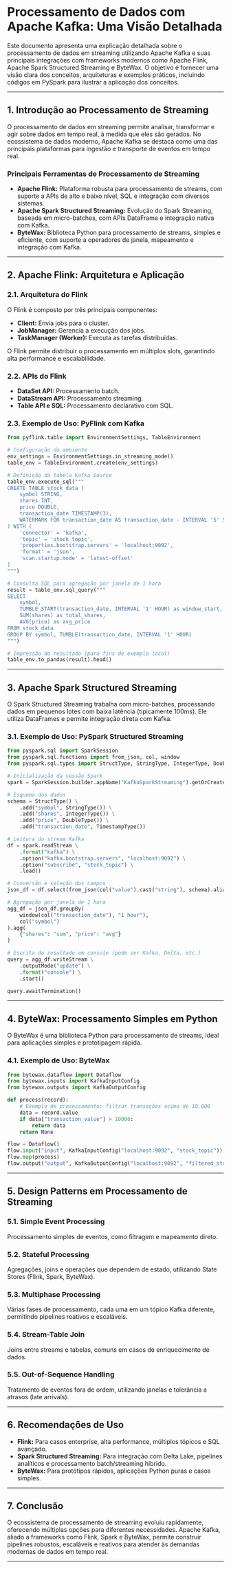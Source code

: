 # Processamento de Dados com Apache Kafka: Uma Visão Detalhada

Este documento apresenta uma explicação detalhada sobre o processamento de dados em streaming utilizando Apache Kafka e suas principais integrações com frameworks modernos como Apache Flink, Apache Spark Structured Streaming e ByteWax. O objetivo é fornecer uma visão clara dos conceitos, arquiteturas e exemplos práticos, incluindo códigos em PySpark para ilustrar a aplicação dos conceitos.

---

## 1. Introdução ao Processamento de Streaming

O processamento de dados em streaming permite analisar, transformar e agir sobre dados em tempo real, à medida que eles são gerados. No ecossistema de dados moderno, Apache Kafka se destaca como uma das principais plataformas para ingestão e transporte de eventos em tempo real.

### Principais Ferramentas de Processamento de Streaming

- **Apache Flink:** Plataforma robusta para processamento de streams, com suporte a APIs de alto e baixo nível, SQL e integração com diversos sistemas.
- **Apache Spark Structured Streaming:** Evolução do Spark Streaming, baseada em micro-batches, com APIs DataFrame e integração nativa com Kafka.
- **ByteWax:** Biblioteca Python para processamento de streams, simples e eficiente, com suporte a operadores de janela, mapeamento e integração com Kafka.

---

## 2. Apache Flink: Arquitetura e Aplicação

### 2.1. Arquitetura do Flink

O Flink é composto por três principais componentes:

- **Client:** Envia jobs para o cluster.
- **JobManager:** Gerencia a execução dos jobs.
- **TaskManager (Worker):** Executa as tarefas distribuídas.

O Flink permite distribuir o processamento em múltiplos slots, garantindo alta performance e escalabilidade.

### 2.2. APIs do Flink

- **DataSet API:** Processamento batch.
- **DataStream API:** Processamento streaming.
- **Table API e SQL:** Processamento declarativo com SQL.

### 2.3. Exemplo de Uso: PyFlink com Kafka

```python
from pyflink.table import EnvironmentSettings, TableEnvironment

# Configuração do ambiente
env_settings = EnvironmentSettings.in_streaming_mode()
table_env = TableEnvironment.create(env_settings)

# Definição da tabela Kafka Source
table_env.execute_sql("""
CREATE TABLE stock_data (
    symbol STRING,
    shares INT,
    price DOUBLE,
    transaction_date TIMESTAMP(3),
    WATERMARK FOR transaction_date AS transaction_date - INTERVAL '5' SECOND
) WITH (
    'connector' = 'kafka',
    'topic' = 'stock_topic',
    'properties.bootstrap.servers' = 'localhost:9092',
    'format' = 'json',
    'scan.startup.mode' = 'latest-offset'
)
""")

# Consulta SQL para agregação por janela de 1 hora
result = table_env.sql_query("""
SELECT
    symbol,
    TUMBLE_START(transaction_date, INTERVAL '1' HOUR) as window_start,
    SUM(shares) as total_shares,
    AVG(price) as avg_price
FROM stock_data
GROUP BY symbol, TUMBLE(transaction_date, INTERVAL '1' HOUR)
""")

# Impressão do resultado (para fins de exemplo local)
table_env.to_pandas(result).head()
```

---

## 3. Apache Spark Structured Streaming

O Spark Structured Streaming trabalha com micro-batches, processando dados em pequenos lotes com baixa latência (tipicamente 100ms). Ele utiliza DataFrames e permite integração direta com Kafka.

### 3.1. Exemplo de Uso: PySpark Structured Streaming

```python
from pyspark.sql import SparkSession
from pyspark.sql.functions import from_json, col, window
from pyspark.sql.types import StructType, StringType, IntegerType, DoubleType, TimestampType

# Inicialização da sessão Spark
spark = SparkSession.builder.appName("KafkaSparkStreaming").getOrCreate()

# Esquema dos dados
schema = StructType() \
    .add("symbol", StringType()) \
    .add("shares", IntegerType()) \
    .add("price", DoubleType()) \
    .add("transaction_date", TimestampType())

# Leitura do stream Kafka
df = spark.readStream \
    .format("kafka") \
    .option("kafka.bootstrap.servers", "localhost:9092") \
    .option("subscribe", "stock_topic") \
    .load()

# Conversão e seleção dos campos
json_df = df.select(from_json(col("value").cast("string"), schema).alias("data")).select("data.*")

# Agregação por janela de 1 hora
agg_df = json_df.groupBy(
    window(col("transaction_date"), "1 hour"),
    col("symbol")
).agg(
    {"shares": "sum", "price": "avg"}
)

# Escrita do resultado em console (pode ser Kafka, Delta, etc.)
query = agg_df.writeStream \
    .outputMode("update") \
    .format("console") \
    .start()

query.awaitTermination()
```

---

## 4. ByteWax: Processamento Simples em Python

O ByteWax é uma biblioteca Python para processamento de streams, ideal para aplicações simples e prototipagem rápida.

### 4.1. Exemplo de Uso: ByteWax

```python
from bytewax.dataflow import Dataflow
from bytewax.inputs import KafkaInputConfig
from bytewax.outputs import KafkaOutputConfig

def process(record):
    # Exemplo de processamento: filtrar transações acima de 10.000
    data = record.value
    if data["transaction_value"] > 10000:
        return data
    return None

flow = Dataflow()
flow.input("input", KafkaInputConfig("localhost:9092", "stock_topic"))
flow.map(process)
flow.output("output", KafkaOutputConfig("localhost:9092", "filtered_stock_topic"))
```

---

## 5. Design Patterns em Processamento de Streaming

### 5.1. Simple Event Processing

Processamento simples de eventos, como filtragem e mapeamento direto.

### 5.2. Stateful Processing

Agregações, joins e operações que dependem de estado, utilizando State Stores (Flink, Spark, ByteWax).

### 5.3. Multiphase Processing

Várias fases de processamento, cada uma em um tópico Kafka diferente, permitindo pipelines reativos e escaláveis.

### 5.4. Stream-Table Join

Joins entre streams e tabelas, comuns em casos de enriquecimento de dados.

### 5.5. Out-of-Sequence Handling

Tratamento de eventos fora de ordem, utilizando janelas e tolerância a atrasos (late arrivals).

---

## 6. Recomendações de Uso

- **Flink:** Para casos enterprise, alta performance, múltiplos tópicos e SQL avançado.
- **Spark Structured Streaming:** Para integração com Delta Lake, pipelines analíticos e processamento batch/streaming híbrido.
- **ByteWax:** Para protótipos rápidos, aplicações Python puras e casos simples.

---

## 7. Conclusão

O ecossistema de processamento de streaming evoluiu rapidamente, oferecendo múltiplas opções para diferentes necessidades. Apache Kafka, aliado a frameworks como Flink, Spark e ByteWax, permite construir pipelines robustos, escaláveis e reativos para atender às demandas modernas de dados em tempo real.

---
